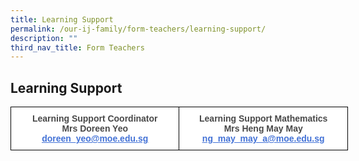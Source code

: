 ```yaml
---
title: Learning Support
permalink: /our-ij-family/form-teachers/learning-support/
description: ""
third_nav_title: Form Teachers
---
```

## Learning Support

<table style="border-collapse:collapse;border-spacing:0;table-layout: fixed; width: 540px" class="tg"><colgroup><col style="width: 270px"><col style="width: 270px"></colgroup><thead><tr><td style="background-color:#FFF;border-color:black;border-style:solid;border-width:1px;color:#484848;font-family:Arial, sans-serif;font-size:14px;font-weight:bold;overflow:hidden;padding:10px 5px;text-align:center;vertical-align:top;word-break:normal"><span style="font-weight:600;color:#484848">Learning Support Coordinator</span><br>Mrs Doreen Yeo<br><a href="mailto:doreen_yeo@moe.edu.sg" target="_blank" rel="noopener noreferrer"><span style="text-decoration:underline;color:#4372D6">doreen_yeo@moe.edu.sg</span></a></td><td style="background-color:#FFF;border-color:black;border-style:solid;border-width:1px;color:#484848;font-family:Arial, sans-serif;font-size:14px;font-weight:bold;overflow:hidden;padding:10px 5px;text-align:center;vertical-align:top;word-break:normal"><span style="font-weight:600;color:#484848">Learning Support Mathematics</span><br>Mrs Heng May May<br><a href="mailto:ng_may_may_a@moe.edu.sg" target="_blank" rel="noopener noreferrer"><span style="text-decoration:underline;color:#4372D6">ng_may_may_a@moe.edu.sg</span>
</a></td></tr></thead></table>

